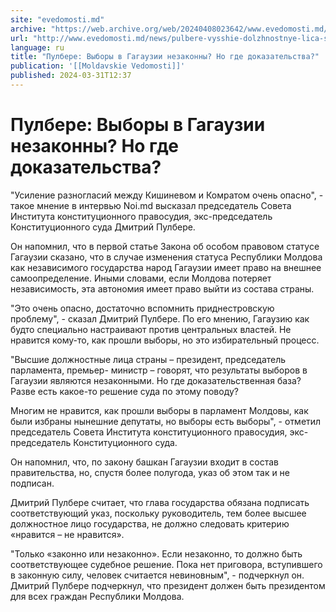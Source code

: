 ```yaml
---
site: "evedomosti.md"
archive: "https://web.archive.org/web/20240408023642/www.evedomosti.md/news/pulbere-vysshie-dolzhnostnye-lica-strany-govoryat-chto-rezul"
url: "http://www.evedomosti.md/news/pulbere-vysshie-dolzhnostnye-lica-strany-govoryat-chto-rezul"
language: ru
title: "Пулбере: Выборы в Гагаузии незаконны? Но где доказательства?"
publication: '[[Moldavskie Vedomosti]]'
published: 2024-03-31T12:37
---
```


# Пулбере: Выборы в Гагаузии незаконны? Но где доказательства?

"Усиление разногласий между Кишиневом и Комратом очень опасно", - такое мнение в интервью Noi.md высказал председатель Совета Института конституционного правосудия, экс-председатель Конституционного суда Дмитрий Пулбере.

Он напомнил, что в первой статье Закона об особом правовом статусе Гагаузии сказано, что в случае изменения статуса Республики Молдова как независимого государства народ Гагаузии имеет право на внешнее самоопределение. Иными словами, если Молдова потеряет независимость, эта автономия имеет право выйти из состава страны.

"Это очень опасно, достаточно вспомнить приднестровскую проблему", - сказал Дмитрий Пулбере. По его мнению, Гагаузию как будто специально настраивают против центральных властей. Не нравится кому-то, как прошли выборы, но это избирательный процесс.

"Высшие должностные лица страны – президент, председатель парламента, премьер- министр – говорят, что результаты выборов в Гагаузии являются незаконными. Но где доказательственная база? Разве есть какое-то решение суда по этому поводу?

Многим не нравится, как прошли выборы в парламент Молдовы, как были избраны нынешние депутаты, но выборы есть выборы", - отметил председатель Совета Института конституционного правосудия, экс-председатель Конституционного суда.

Он напомнил, что, по закону башкан Гагаузии входит в состав правительства, но, спустя более полугода, указ об этом так и не подписан.

Дмитрий Пулбере считает, что глава государства обязана подписать соответствующий указ, поскольку руководитель, тем более высшее должностное лицо государства, не должно следовать критерию «нравится – не нравится».

"Только «законно или незаконно». Если незаконно, то должно быть соответствующее судебное решение. Пока нет приговора, вступившего в законную силу, человек считается невиновным", - подчеркнул он. Дмитрий Пулбере подчеркнул, что президент должен быть президентом для всех граждан Республики Молдова.